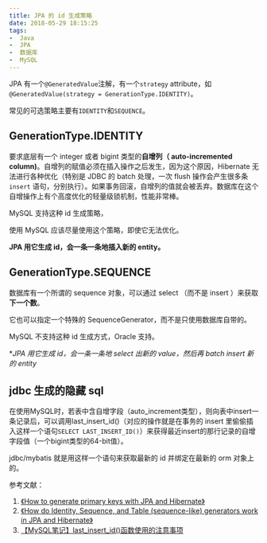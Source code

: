 ```yaml
---
title: JPA 的 id 生成策略
date: 2018-05-29 18:15:25
tags:
-  Java
-  JPA 
-  数据库 
-  MySQL
---
```

JPA 有一个`@GeneratedValue`注解，有一个`strategy` attribute，如
`@GeneratedValue(strategy = GenerationType.IDENTITY)`。

常见的可选策略主要有`IDENTITY`和`SEQUENCE`。

## GenerationType.IDENTITY

要求底层有一个 integer 或者 bigint 类型的**自增列（ auto-incremented column)**。自增列的赋值必须在插入操作之后发生，因为这个原因，Hibernate 无法进行各种优化（特别是 JDBC 的 batch 处理，一次 flush 操作会产生很多条`insert` 语句，分别执行）。如果事务回滚，自增列的值就会被丢弃。数据库在这个自增操作上有个高度优化的轻量级锁机制，性能非常棒。

MySQL 支持这种 id 生成策略，

使用 MySQL 应该尽量使用这个策略，即使它无法优化。

**JPA 用它生成 id，会一条一条地插入新的 entity。**

## GenerationType.SEQUENCE

数据库有一个所谓的 sequence 对象，可以通过 select （而不是 insert ）来获取**下一个数**。

它也可以指定一个特殊的 SequenceGenerator，而不是只使用数据库自带的。

MySQL 不支持这种 id 生成方式，Oracle 支持。

**JPA 用它生成 id，会一条一条地 select 出新的 value，然后再 batch insert 新的 entity*

## jdbc 生成的隐藏 sql

在使用MySQL时，若表中含自增字段（auto_increment类型），则向表中insert一条记录后，可以调用last_insert_id()（对应的操作就是在事务的 insert 里偷偷插入这样一个语句`SELECT LAST_INSERT_ID()`）来获得最近insert的那行记录的自增字段值（一个bigint类型的64-bit值）。

jdbc/mybatis 就是用这样一个语句来获取最新的 id 并绑定在最新的 orm 对象上的。

参考文献：

1. [《How to generate primary keys with JPA and Hibernate》][1]
2. [《How do Identity, Sequence, and Table (sequence-like) generators work in JPA and Hibernate》][2]
3. [【MySQL笔记】last_insert_id()函数使用的注意事项][3]


  [1]: https://www.thoughts-on-java.org/jpa-generate-primary-keys/
  [2]: https://vladmihalcea.com/hibernate-identity-sequence-and-table-sequence-generator/
  [3]: https://blog.csdn.net/slvher/article/details/42298355